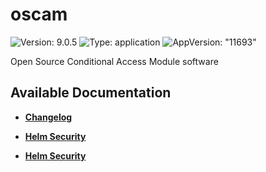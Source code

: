 # oscam

![Version: 9.0.5](https://img.shields.io/badge/Version-9.0.5-informational?style=flat-square) ![Type: application](https://img.shields.io/badge/Type-application-informational?style=flat-square) ![AppVersion: "11693"](https://img.shields.io/badge/AppVersion-"11693"-informational?style=flat-square)

Open Source Conditional Access Module software

## Available Documentation

- [**Changelog**](CHANGELOG)

- [**Helm Security**](container-security)

- [**Helm Security**](helm-security)

